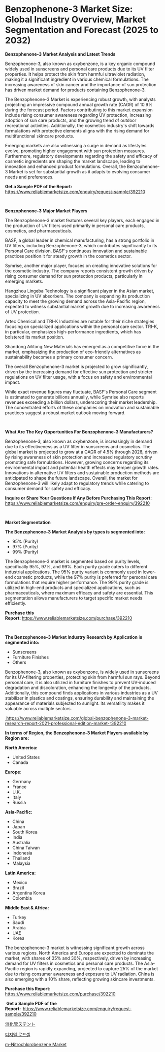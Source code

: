 <p><h1>Benzophenone-3 Market Size: Global Industry Overview, Market Segmentation and Forecast (2025 to 2032)</h1></p><p><strong>Benzophenone-3 Market Analysis and Latest Trends</strong></p>
<p><p>Benzophenone-3, also known as oxybenzone, is a key organic compound widely used in sunscreens and personal care products due to its UV filter properties. It helps protect the skin from harmful ultraviolet radiation, making it a significant ingredient in various chemical formulations. The increasing awareness of skin cancer and the importance of sun protection has driven market demand for products containing Benzophenone-3.</p><p>The Benzophenone-3 Market is experiencing robust growth, with analysts projecting an impressive compound annual growth rate (CAGR) of 10.9% during the forecast period. Factors contributing to this market expansion include rising consumer awareness regarding UV protection, increasing adoption of sun care products, and the growing trend of outdoor recreational activities. Additionally, the cosmetics industry's shift towards formulations with protective elements aligns with the rising demand for multifunctional skincare products.</p><p>Emerging markets are also witnessing a surge in demand as lifestyles evolve, promoting higher engagement with sun protection measures. Furthermore, regulatory developments regarding the safety and efficacy of cosmetic ingredients are shaping the market landscape, leading to innovation and enhanced product formulations. Overall, the Benzophenone-3 Market is set for substantial growth as it adapts to evolving consumer needs and preferences.</p></p>
<p><strong>Get a Sample PDF of the Report:&nbsp;</strong> <a href="https://www.reliablemarketsize.com/enquiry/request-sample/392210?utm_campaign=1886&utm_medium=2&utm_source=Github&utm_content=ia&utm_term=17012025&utm_id=benzophenone-3">https://www.reliablemarketsize.com/enquiry/request-sample/392210</a></p>
<p>&nbsp;</p>
<p><strong>Benzophenone-3 Major Market Players</strong></p>
<p><p>The Benzophenone-3 market features several key players, each engaged in the production of UV filters used primarily in personal care products, cosmetics, and pharmaceuticals. </p><p>BASF, a global leader in chemical manufacturing, has a strong portfolio in UV filters, including Benzophenone-3, which contributes significantly to its Personal Care division. BASF's continuous innovation and sustainable practices position it for steady growth in the cosmetics sector.</p><p>Symrise, another major player, focuses on creating innovative solutions for the cosmetic industry. The company reports consistent growth driven by rising consumer demand for sun protection products, particularly in emerging markets.</p><p>Hangzhou Lingeba Technology is a significant player in the Asian market, specializing in UV absorbers. The company is expanding its production capacity to meet the growing demand across the Asia-Pacific region, expected to witness substantial market growth due to increasing awareness of UV protection.</p><p>Artec Chemical and TRI-K Industries are notable for their niche strategies focusing on specialized applications within the personal care sector. TRI-K, in particular, emphasizes high-performance ingredients, which has bolstered its market position.</p><p>Shandong Ailitong New Materials has emerged as a competitive force in the market, emphasizing the production of eco-friendly alternatives as sustainability becomes a primary consumer concern.</p><p>The overall Benzophenone-3 market is projected to grow significantly, driven by the increasing demand for effective sun protection and stricter regulations on UV filter usage, with a focus on safety and environmental impact. </p><p>While exact revenue figures may fluctuate, BASF's Personal Care segment is estimated to generate billions annually, while Symrise also reports revenues exceeding a billion dollars, underscoring their market leadership. The concentrated efforts of these companies on innovation and sustainable practices suggest a robust market outlook moving forward.</p></p>
<p>&nbsp;</p>
<p><strong>What Are The Key Opportunities For Benzophenone-3 Manufacturers?</strong></p>
<p><p>Benzophenone-3, also known as oxybenzone, is increasingly in demand due to its effectiveness as a UV filter in sunscreens and cosmetics. The global market is projected to grow at a CAGR of 4.5% through 2028, driven by rising awareness of skin protection and increased regulatory scrutiny promoting safe formulations. However, growing concerns regarding its environmental impact and potential health effects may temper growth rates. Innovations in alternative UV filters and sustainable production methods are anticipated to shape the future landscape. Overall, the market for Benzophenone-3 will likely adapt to regulatory trends while catering to consumer demand for safety and efficacy.</p></p>
<p><strong>Inquire or Share Your Questions If Any Before Purchasing This Report:</strong> <a href="https://www.reliablemarketsize.com/enquiry/pre-order-enquiry/392210?utm_campaign=1886&utm_medium=2&utm_source=Github&utm_content=ia&utm_term=17012025&utm_id=benzophenone-3">https://www.reliablemarketsize.com/enquiry/pre-order-enquiry/392210</a></p>
<p>&nbsp;</p>
<p><strong>Market Segmentation</strong></p>
<p><strong>The Benzophenone-3 Market Analysis by types is segmented into:</strong></p>
<p><ul><li>95% (Purity)</li><li>97% (Purity)</li><li>99% (Purity)</li></ul></p>
<p><p>The Benzophenone-3 market is segmented based on purity levels, specifically 95%, 97%, and 99%. Each purity grade caters to different industrial applications. The 95% purity variant is commonly used in lower-end cosmetic products, while the 97% purity is preferred for personal care formulations that require higher performance. The 99% purity grade is utilized in high-end products and specialized applications, such as pharmaceuticals, where maximum efficacy and safety are essential. This segmentation allows manufacturers to target specific market needs efficiently.</p></p>
<p><strong>Purchase this Report:&nbsp;</strong><a href="https://www.reliablemarketsize.com/purchase/392210?utm_campaign=1886&utm_medium=2&utm_source=Github&utm_content=ia&utm_term=17012025&utm_id=benzophenone-3">https://www.reliablemarketsize.com/purchase/392210</a></p>
<p>&nbsp;</p>
<p><strong>The Benzophenone-3 Market Industry Research by Application is segmented into:</strong></p>
<p><ul><li>Sunscreens</li><li>Furniture Finishes</li><li>Others</li></ul></p>
<p><p>Benzophenone-3, also known as oxybenzone, is widely used in sunscreens for its UV-filtering properties, protecting skin from harmful sun rays. Beyond personal care, it is also utilized in furniture finishes to prevent UV-induced degradation and discoloration, enhancing the longevity of the products. Additionally, this compound finds applications in various industries as a UV stabilizer in plastics and coatings, ensuring durability and maintaining the appearance of materials subjected to sunlight. Its versatility makes it valuable across multiple sectors.</p></p>
<p><a href="https://www.reliablemarketsize.com/global-benzophenone-3-market-research-report-2021-professional-edition-market-r392210?utm_campaign=1886&utm_medium=2&utm_source=Github&utm_content=ia&utm_term=17012025&utm_id=benzophenone-3">&nbsp;https://www.reliablemarketsize.com/global-benzophenone-3-market-research-report-2021-professional-edition-market-r392210</a></p>
<p><strong>In terms of Region, the Benzophenone-3 Market Players available by Region are:</strong></p>
<p>
    <p> <strong> North America: </strong>
        <ul>
            <li>United States</li>
            <li>Canada</li>
        </ul>
        </p> 
    <p> <strong> Europe: </strong>
        <ul>
            <li>Germany</li>
            <li>France</li>
            <li>U.K.</li>
            <li>Italy</li>
            <li>Russia</li>
        </ul>
        </p> 
    <p> <strong> Asia-Pacific: </strong>
        <ul>
            <li>China</li>
            <li>Japan</li>
            <li>South Korea</li>
            <li>India</li>
            <li>Australia</li>
            <li>China Taiwan</li>
            <li>Indonesia</li>
            <li>Thailand</li>
            <li>Malaysia</li>
        </ul>
        </p> 
    <p> <strong> Latin America: </strong>
        <ul>
            <li>Mexico</li>
            <li>Brazil</li>
            <li>Argentina Korea</li>
            <li>Colombia</li>
        </ul>
        </p> 
    <p> <strong> Middle East & Africa: </strong>
        <ul>
            <li>Turkey</li>
            <li>Saudi</li>
            <li>Arabia</li>
            <li>UAE</li>
            <li>Korea</li>
        </ul>
    </p>
    </p>
<p><p>The benzophenone-3 market is witnessing significant growth across various regions. North America and Europe are expected to dominate the market, with shares of 35% and 30%, respectively, driven by increasing demand for UV filters in cosmetics and personal care products. The Asia-Pacific region is rapidly expanding, projected to capture 25% of the market due to rising consumer awareness and exposure to UV radiation. China is also emerging with a 10% share, reflecting growing skincare investments.</p></p>
<p><strong>Purchase this Report: </strong><a href="https://www.reliablemarketsize.com/purchase/392210?utm_campaign=1886&utm_medium=2&utm_source=Github&utm_content=ia&utm_term=17012025&utm_id=benzophenone-3">https://www.reliablemarketsize.com/purchase/392210</a></p>
<p>&nbsp;<strong>Get a Sample PDF of the Report:&nbsp;&nbsp;</strong><a href="https://www.reliablemarketsize.com/enquiry/request-sample/392210?utm_campaign=1886&utm_medium=2&utm_source=Github&utm_content=ia&utm_term=17012025&utm_id=benzophenone-3">https://www.reliablemarketsize.com/enquiry/request-sample/392210</a></p>
<p><strong></strong></p>
<p><p><a href="https://github.com/mohamedbakry57/Market-Research-Report-List-6/blob/main/301158431210.md?utm_campaign=1886&utm_medium=2&utm_source=Github&utm_content=ia&utm_term=17012025&utm_id=benzophenone-3">消化管ステント</a></p><p><a href="https://github.com/laholand/Market-Research-Report-List-6/blob/main/170416731384.md?utm_campaign=1886&utm_medium=2&utm_source=Github&utm_content=ia&utm_term=17012025&utm_id=benzophenone-3">디지털 로드셀</a></p><p><a href="https://github.com/vimar16th/Market-Research-Report-List-7/blob/main/m-nitrochlorobenzene-market.md?utm_campaign=1886&utm_medium=2&utm_source=Github&utm_content=ia&utm_term=17012025&utm_id=benzophenone-3">m-Nitrochlorobenzene Market</a></p></p>